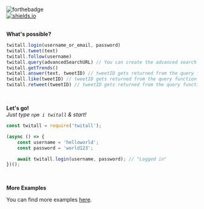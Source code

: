 ![forthebadge](https://forthebadge.com/images/badges/built-with-love.svg)<br>
[![shields.io](https://img.shields.io/badge/twitall-1.0.30-brightgreen.svg?style=for-the-badge)](https://www.npmjs.com/package/twitall)<br><br>

**What's possible?**
````javascript
twitall.login(username_or_email, password)
twitall.tweet(text)
twitall.follow(username)
twitall.query(advancedSearchURL) // You can create the advanced search url here: https://twitter.com/search-advanced
twitall.getTrends()
twitall.answer(text, tweetID) // tweetID gets returned from the query function
twitall.like(tweetID) // tweetID gets returned from the query function
twitall.retweet(tweetID) // tweetID gets returned from the query function
````
<br>

**Let's go!**<br>
_Just type `npm i twitall` & start!_
````javascript
const twitall = require('twitall');

(async () => {
    const username = 'helloworld';
    const password = 'world123';

    await twitall.login(username, password); // "Logged in"
})();
````
<br>

**More Examples**

You can find more examples [here](https://github.com/l2ig/Twitall/tree/master/examples).
